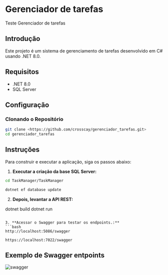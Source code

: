 # Gerenciador de tarefas
Teste Gerenciador de tarefas

## Introdução
Este projeto é um sistema de gerenciamento de tarefas desenvolvido em C# usando .NET 8.0.

## Requisitos
- .NET 8.0
- SQL Server

## Configuração

### Clonando o Repositório
```bash
git clone <https://github.com/crosscay/gerenciador_tarefas.git>
cd gerenciador_tarefas
```

## Instruções

Para construir e executar a aplicação, siga os passos abaixo:

1. **Executar a criação da base SQL Server:**

```bash
cd TaskManager/TaskManager

dotnet ef database update
```

2. **Depois, levantar a API REST:**

dotnet build
dotnet run
```

3. **Acessar o Swagger para testar os endpoints.:**
```bash
http://localhost:5086/swagger

https://localhost:7022/swagger

```

## Exemplo de Swagger entpoints

![swagger](https://github.com/user-attachments/assets/dcd090cc-ea46-4338-9156-3e8d7b80a2a7)